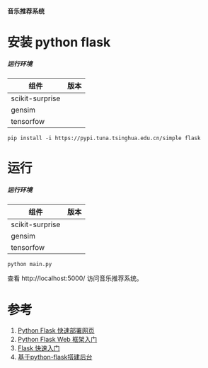 **音乐推荐系统**





# 安装 python flask

##### 运行环境

| 组件            | 版本 |
| --------------- | ---- |
| scikit-surprise |      |
| gensim          |      |
| tensorfow       |      |





```shell script
pip install -i https://pypi.tuna.tsinghua.edu.cn/simple flask
```

# 运行

##### 运行环境

| 组件            | 版本 |
| --------------- | ---- |
| scikit-surprise |      |
| gensim          |      |
| tensorfow       |      |


```shell script
python main.py
```

查看 http://localhost:5000/ 访问音乐推荐系统。






# 参考
1. [Python Flask 快速部署网页](https://www.jianshu.com/p/c8b321087eca)
2. [Python Flask Web 框架入门](https://blog.csdn.net/sinat_38682860/article/details/82354342)
2. [Flask 快速入门](http://docs.jinkan.org/docs/flask/quickstart.html#a-minimal-application)
3. [基于python-flask搭建后台](https://blog.csdn.net/WinerChopin/article/details/81060230)